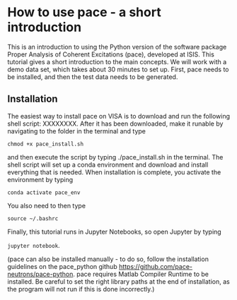 # How to use pace - a short introduction
This is an introduction to using the Python version of the software package Proper Analysis of Coherent Excitations (pace), developed at ISIS. This tutorial gives a short introduction to the main concepts. We will work with a demo data set, which takes about 30 minutes to set up. First, pace needs to be installed, and then the test data needs to be generated.

## Installation
The easiest way to install pace on VISA is to download and run the following shell script: XXXXXXXX. After it has been downloaded, make it runable by navigating to the folder in the terminal and type

`chmod +x pace_install.sh`

and then execute the script by typing ./pace_install.sh in the terminal. The shell script will set up a conda environment and download and install everything that is needed. When installation is complete, you activate the environment by typing

`conda activate pace_env`

You also need to then type

`source ~/.bashrc`

Finally, this tutorial runs in Jupyter Notebooks, so open Jupyter by typing

`jupyter notebook`.

(pace can also be installed manually - to do so, follow the installation guidelines on the pace_python github https://github.com/pace-neutrons/pace-python. pace requires Matlab Compiler Runtime to be installed. Be careful to set the right library paths at the end of installation, as the program will not run if this is done incorrectly.)
